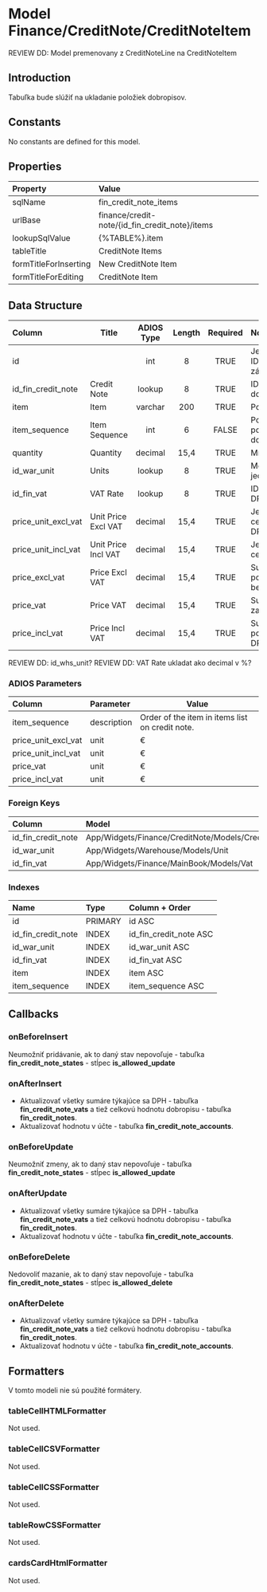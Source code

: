 # Model Finance/CreditNote/CreditNoteItem

REVIEW DD: Model premenovany z CreditNoteLine na CreditNoteItem

## Introduction

Tabuľka bude slúžiť na ukladanie položiek dobropisov.

## Constants

No constants are defined for this model.

## Properties

| Property              | Value                                          |
| :-------------------- | :--------------------------------------------- |
| sqlName               | fin_credit_note_items                          |
| urlBase               | finance/credit-note/{id_fin_credit_note}/items |
| lookupSqlValue        | {%TABLE%}.item                                 |
| tableTitle            | CreditNote Items                               |
| formTitleForInserting | New CreditNote Item                            |
| formTitleForEditing   | CreditNote Item                                |

## Data Structure

| Column              | Title               | ADIOS Type | Length | Required | Notes                        |
| :------------------ | ------------------- | :--------: | :----: | :------: | :--------------------------- |
| id                  |                     |    int     |   8    |   TRUE   | Jedinečné ID záznamu         |
| id_fin_credit_note  | Credit Note         |   lookup   |   8    |   TRUE   | ID dobropisu                 |
| item                | Item                |  varchar   |  200   |   TRUE   | Položka                      |
| item_sequence       | Item Sequence       |    int     |   6    |  FALSE   | Poradie položky na dobropise |
| quantity            | Quantity            |  decimal   |  15,4  |   TRUE   | Množstvo                     |
| id_war_unit         | Units               |   lookup   |   8    |   TRUE   | Merná jednotka               |
| id_fin_vat          | VAT Rate            |   lookup   |   8    |   TRUE   | ID Sadzby DPH                |
| price_unit_excl_vat | Unit Price Excl VAT |  decimal   |  15,4  |   TRUE   | Jednotková cena bez DPH      |
| price_unit_incl_vat | Unit Price Incl VAT |  decimal   |  15,4  |   TRUE   | Jednotková cena s DPH        |
| price_excl_vat      | Price Excl VAT      |  decimal   |  15,4  |   TRUE   | Suma za položku bez DPH      |
| price_vat           | Price VAT           |  decimal   |  15,4  |   TRUE   | Suma DPH za položku          |
| price_incl_vat      | Price Incl VAT      |  decimal   |  15,4  |   TRUE   | Suma za položku s DPH        |

REVIEW DD: id_whs_unit?
REVIEW DD: VAT Rate ukladat ako decimal v %?

### ADIOS Parameters

| Column              | Parameter   | Value                                           |
| :------------------ | :---------- | ----------------------------------------------- |
| item_sequence       | description | Order of the item in items list on credit note. |
| price_unit_excl_vat | unit        | €                                               |
| price_unit_incl_vat | unit        | €                                               |
| price_vat           | unit        | €                                               |
| price_incl_vat      | unit        | €                                               |

### Foreign Keys

| Column             | Model                                            | Relation | OnUpdate | OnDelete |
| :----------------- | :----------------------------------------------- | :------: | -------- | -------- |
| id_fin_credit_note | App/Widgets/Finance/CreditNote/Models/CreditNote |   1:N    | Cascade  | Cascade  |
| id_war_unit        | App/Widgets/Warehouse/Models/Unit                |   1:N    | Cascade  | Restrict |
| id_fin_vat         | App/Widgets/Finance/MainBook/Models/Vat          |   1:N    | Cascade  | Restrict |

### Indexes

| Name               | Type    | Column + Order         |
| :----------------- | :------ | :--------------------- |
| id                 | PRIMARY | id ASC                 |
| id_fin_credit_note | INDEX   | id_fin_credit_note ASC |
| id_war_unit        | INDEX   | id_war_unit ASC        |
| id_fin_vat         | INDEX   | id_fin_vat ASC         |
| item               | INDEX   | item ASC               |
| item_sequence      | INDEX   | item_sequence ASC      |

## Callbacks

### onBeforeInsert

Neumožniť pridávanie, ak to daný stav nepovoľuje - tabuľka **fin_credit_note_states** - stĺpec **is_allowed_update**

### onAfterInsert

* Aktualizovať všetky sumáre týkajúce sa DPH - tabuľka **fin_credit_note_vats** a tiež celkovú hodnotu dobropisu - tabuľka **fin_credit_notes**.
* Aktualizovať hodnotu v účte - tabuľka **fin_credit_note_accounts**.

### onBeforeUpdate

Neumožniť zmeny, ak to daný stav nepovoľuje - tabuľka **fin_credit_note_states** - stĺpec **is_allowed_update**

### onAfterUpdate

* Aktualizovať všetky sumáre týkajúce sa DPH - tabuľka **fin_credit_note_vats** a tiež celkovú hodnotu dobropisu - tabuľka **fin_credit_notes**.
* Aktualizovať hodnotu v účte - tabuľka **fin_credit_note_accounts**.

### onBeforeDelete

Nedovoliť mazanie, ak to daný stav nepovoľuje - tabuľka **fin_credit_note_states** - stĺpec **is_allowed_delete**

### onAfterDelete

* Aktualizovať všetky sumáre týkajúce sa DPH - tabuľka **fin_credit_note_vats** a tiež celkovú hodnotu dobropisu - tabuľka **fin_credit_notes**.
* Aktualizovať hodnotu v účte - tabuľka **fin_credit_note_accounts**.

## Formatters

V tomto modeli nie sú použité formátery.

### tableCellHTMLFormatter

Not used.

### tableCellCSVFormatter

Not used.

### tableCellCSSFormatter

Not used.

### tableRowCSSFormatter

Not used.

### cardsCardHtmlFormatter

Not used.

